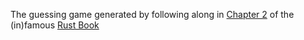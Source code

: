 The guessing game generated by following along in [Chapter 2](https://doc.rust-lang.org/1.29.1/book/2018-edition/ch02-00-guessing-game-tutorial.html) of the (in)famous [Rust Book](https://doc.rust-lang.org/1.29.1/book/2018-edition/)